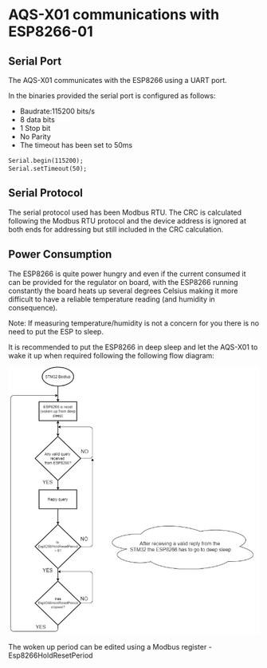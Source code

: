 # AQS-X01 communications with ESP8266-01

## Serial Port

The AQS-X01 communicates with the ESP8266 using a UART port.

In the binaries provided the serial port is configured as follows:

- Baudrate:115200 bits/s
- 8 data bits
- 1 Stop bit
- No Parity
- The timeout has been set to 50ms

```
Serial.begin(115200);
Serial.setTimeout(50);
```

## Serial Protocol

The serial protocol used has been Modbus RTU. The CRC is calculated following the Modbus RTU protocol and the device address is ignored at both ends for addressing but still included in the CRC calculation.

## Power Consumption

The ESP8266 is quite power hungry and even if the current consumed it can be provided for the regulator on board, with the ESP8266 running constantly the board heats up several degrees Celsius making it more difficult to have a reliable temperature reading (and humidity in consequence).

Note: If measuring temperature/humidity is not a concern for you there is no need to put the ESP to sleep.

It is recommended to put the ESP8266 in deep sleep and let the AQS-X01 to wake it up when required following the following flow diagram:

![](ESP8266_comms.jpg)



The woken up period can be edited using a Modbus register - Esp8266HoldResetPeriod
